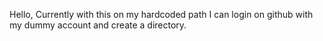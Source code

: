 Hello,
Currently with this on my hardcoded path I can login on github with my dummy account and create a directory.
 
